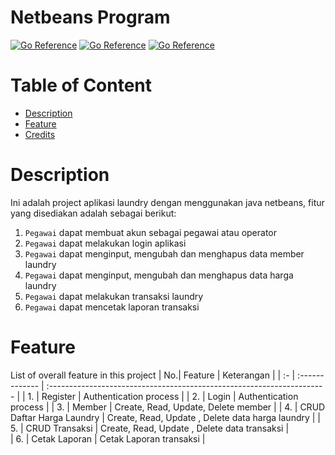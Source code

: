 # Netbeans Program

[![Go Reference](https://img.shields.io/badge/java-reference-yellow)](https://dev.java/)
[![Go Reference](https://img.shields.io/badge/netbeans-application-blue)](https://netbeans.apache.org/)
[![Go Reference](https://img.shields.io/badge/JDBC%20MySql-plugin-orange)]()

# Table of Content
- [Description](#description)
- [Feature](#feature)
- [Credits](#credits)

# Description
Ini adalah project aplikasi laundry dengan menggunakan java netbeans,
fitur yang disediakan adalah sebagai berikut:
1. `Pegawai` dapat membuat akun sebagai pegawai atau operator
2. `Pegawai` dapat melakukan login aplikasi 
3. `Pegawai` dapat menginput, mengubah dan menghapus data member laundry
4. `Pegawai` dapat menginput, mengubah dan menghapus data harga laundry
5. `Pegawai` dapat melakukan transaksi laundry
6. `Pegawai` dapat mencetak laporan transaksi

# Feature
List of overall feature in this project
| No.| Feature        | Keterangan                                                             |
| :- | :------------- | :--------------------------------------------------------------------- |
| 1. | Register       | Authentication process                                                 |
| 2. | Login          | Authentication process                                                 |
| 3. | Member         | Create, Read, Update, Delete member                                    |
| 4. | CRUD Daftar Harga Laundry      | Create, Read, Update , Delete data harga laundry       |
| 5. | CRUD Transaksi    | Create, Read, Update , Delete data transaksi                        |                 
| 6. | Cetak Laporan  | Cetak Laporan transaksi                                                |

